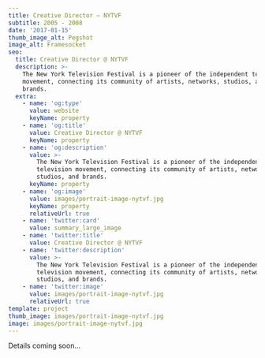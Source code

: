 ```yaml
---
title: Creative Director — NYTVF
subtitle: 2005 - 2008
date: '2017-01-15'
thumb_image_alt: Pegshot
image_alt: Framesocket
seo:
  title: Creative Director @ NYTVF
  description: >-
    The New York Television Festival is a pioneer of the independent television
    movement, connecting its community of artists, networks, studios, and
    brands.
  extra:
    - name: 'og:type'
      value: website
      keyName: property
    - name: 'og:title'
      value: Creative Director @ NYTVF
      keyName: property
    - name: 'og:description'
      value: >-
        The New York Television Festival is a pioneer of the independent
        television movement, connecting its community of artists, networks,
        studios, and brands.
      keyName: property
    - name: 'og:image'
      value: images/portrait-image-nytvf.jpg
      keyName: property
      relativeUrl: true
    - name: 'twitter:card'
      value: summary_large_image
    - name: 'twitter:title'
      value: Creative Director @ NYTVF
    - name: 'twitter:description'
      value: >-
        The New York Television Festival is a pioneer of the independent
        television movement, connecting its community of artists, networks,
        studios, and brands.
    - name: 'twitter:image'
      value: images/portrait-image-nytvf.jpg
      relativeUrl: true
template: project
thumb_image: images/portrait-image-nytvf.jpg
image: images/portrait-image-nytvf.jpg
---
```

Details coming soon...
